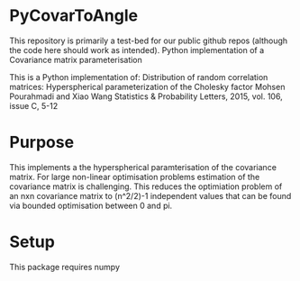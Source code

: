 # PyCovarToAngle
This repository is primarily a test-bed for our public github repos (although the code here should work as intended).
Python implementation of a Covariance matrix parameterisation

This is a Python implementation of:
Distribution of random correlation matrices: Hyperspherical parameterization of the Cholesky factor
Mohsen Pourahmadi and Xiao Wang
Statistics & Probability Letters, 2015, vol. 106, issue C, 5-12

# Purpose
This implements a the hyperspherical paramterisation of the covariance matrix.
For large non-linear optimisation problems estimation of the covariance matrix is challenging.
This reduces the optimiation problem of an nxn covariance matrix to (n^2/2)-1 independent values that can be found via bounded optimisation between 0 and pi.

# Setup
This package requires numpy

